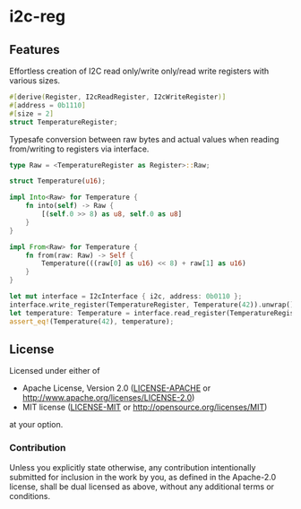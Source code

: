 # i2c-reg

## Features

Effortless creation of I2C read only/write only/read write registers with various sizes.

```rust
#[derive(Register, I2cReadRegister, I2cWriteRegister)]
#[address = 0b1110]
#[size = 2]
struct TemperatureRegister;
```

Typesafe conversion between raw bytes and actual values when reading from/writing to registers via interface.

```rust
type Raw = <TemperatureRegister as Register>::Raw;

struct Temperature(u16);

impl Into<Raw> for Temperature {
    fn into(self) -> Raw {
        [(self.0 >> 8) as u8, self.0 as u8]
    }
}

impl From<Raw> for Temperature {
    fn from(raw: Raw) -> Self {
        Temperature(((raw[0] as u16) << 8) + raw[1] as u16)
    }
}

let mut interface = I2cInterface { i2c, address: 0b0110 };
interface.write_register(TemperatureRegister, Temperature(42)).unwrap();
let temperature: Temperature = interface.read_register(TemperatureRegister).unwrap();
assert_eq!(Temperature(42), temperature);
```

## License

Licensed under either of

- Apache License, Version 2.0 ([LICENSE-APACHE](LICENSE-APACHE) or
  http://www.apache.org/licenses/LICENSE-2.0)
- MIT license ([LICENSE-MIT](LICENSE-MIT) or http://opensource.org/licenses/MIT)

at your option.

### Contribution

Unless you explicitly state otherwise, any contribution intentionally submitted
for inclusion in the work by you, as defined in the Apache-2.0 license, shall be
dual licensed as above, without any additional terms or conditions.

